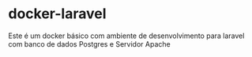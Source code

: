 # docker-laravel
Este é um docker básico com ambiente de desenvolvimento para laravel com banco de dados Postgres e Servidor Apache
